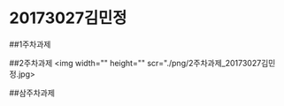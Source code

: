 # 20173027김민정

##1주차과제

##2주차과제
  <img width="" height="" scr="./png/2주차과제_20173027김민정.jpg></img>

##삼주차과제
